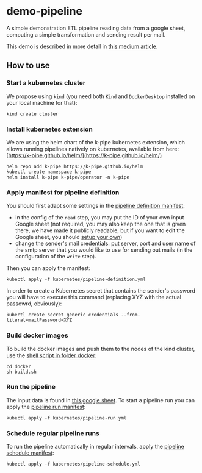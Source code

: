 # demo-pipeline

A simple demonstration ETL pipeline reading data from a google sheet, 
computing a simple transformation and sending result per mail.

This demo is described in more detail in 
[this medium article](https://medium.com/@jan.kneissler_30195/kubernetes-was-built-for-herding-flocks-of-services-we-make-it-tame-packs-of-jobs-0035dad7a8f0).

## How to use

### Start a kubernetes cluster

We propose using `kind` (you need both `Kind` and `DockerDesktop` installed on your local machine for that):

```
kind create cluster
```

### Install kubernetes extension 

We are using the helm chart of the k-pipe kubernetes extension, which allows running pipelines
natively on kubernetes, available from here: [https://k-pipe.github.io/helm/](https://k-pipe.github.io/helm/)

```
helm repo add k-pipe https://k-pipe.github.io/helm
kubectl create namespace k-pipe
helm install k-pipe k-pipe/operator -n k-pipe
```

### Apply manifest for pipeline definition

You should first adapt some settings in the [pipeline definition manifest](kubernetes/pipeline-definition.yml):
 * in the config of the `read` step, you may put the ID of your own input Google sheet (not required, you may also 
   keep the one that is given there, we have made it publicly readable, but if you want to edit the Google sheet,
   you should [setup your own](https://workspace.google.com/products/sheets/))
 * change the sender's mail credentials: put server, port and user name of the smtp server that you would like to use 
   for sending out mails (in the configuration of the `write` step).

Then you can apply the manifest:

```
kubectl apply -f kubernetes/pipeline-definition.yml
```

In order to create a Kubernetes secret that contains the sender's password you will have to execute 
this command (replacing XYZ with the actual passowrd, obviously):

```
kubectl create secret generic credentials --from-literal=mailPassword=XYZ
```

### Build docker images

To build the docker images and push them to the nodes of the kind cluster, use 
the [shell script in folder docker](docker/build.sh):

```
cd docker
sh build.sh
```

### Run the pipeline

The input data is found in [this google sheet](https://docs.google.com/spreadsheets/d/1MYBHYEeexCpQ7mOyRGsuSKN3ExpPOn20ylJlj5b0Eng/).
To start a pipeline run you can apply the [pipeline run manifest](kubernetes/pipeline-run.yml):

```
kubectl apply -f kubernetes/pipeline-run.yml
```


### Schedule regular pipeline runs

To run the pipeline automatically in regular intervals, apply the [pipeline schedule manifest](kubernetes/pipeline-schedule.yml):

```
kubectl apply -f kubernetes/pipeline-schedule.yml
```


